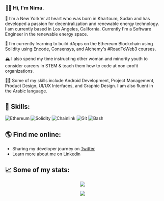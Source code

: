### 👋🏽 Hi, I'm Nima.

🌇  I’m a New York'er at heart who was born in Khartoum, Sudan and has developed a passion for decentralization and renewable energy technology. I am currently based in Los Angeles, California. Currently I'm a Software Engineer in the renewable energy space.

🌱 I’m currently learning to build dApps on the Ethereum Blockchain using Solidity using Encode, Consensys, and Alchemy's #RoadToWeb3 courses. 

🏔  I also spend my time instructing other woman and minority youth to consider careers in STEM & teach them how to code at non-profit organizations.

💪🏽  Some of my skills include Android Development, Project Management, Product Design, UI/UX Interfaces, and Graphic Design. I am also fluent in the Arabic language. 


## 🎯 Skills:
<p align="left">
 <img src="https://img.shields.io/badge/Ethereum-3C3C3D?style=for-the-badge&logo=Ethereum&logoColor=white" alt="Ethereum" />
  <img src="https://img.shields.io/badge/Solidity-e6e6e6?style=for-the-badge&logo=solidity&logoColor=black" alt="Solidity" />  
  <img src="https://img.shields.io/badge/chainlink-375BD2?style=for-the-badge&logo=chainlink&logoColor=white" alt="Chainlink" /> 
  <img src="https://img.shields.io/badge/Git-F05032?style=for-the-badge&logo=git&logoColor=white" alt="Git" />
  <img src="https://img.shields.io/badge/GNU%20Bash-4EAA25?style=for-the-badge&logo=GNU%20Bash&logoColor=white" alt="Bash" />
</p>

## 🌎 Find me online: 
- Sharing my developer journey on  <a href="https://twitter.com/niemacodes">Twitter</a>
- Learn more about me on  <a href="https://www.linkedin.com/in/niema/">Linkedin</a> 

## 📈 Some of my stats:
<p align="center">
  <img align="" src="https://github-readme-stats.vercel.app/api?username=niemacodes&theme=nightowl&show_icons=true&hide=contribs" />
</p>
<p align="center">
  <img align="" src="https://visitor-badge.laobi.icu/badge?page_id=niemacodes.niemacodes" />
</p>
<!--
**niemacodes/niemacodes** is a ✨ _special_ ✨ repository because its `README.md` (this file) appears on your GitHub profile.


